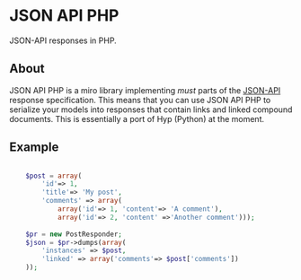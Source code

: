 JSON API PHP
===
JSON-API responses in PHP.


About
-----
JSON API PHP is a miro library implementing _must_ parts of the
[JSON-API](http://jsonapi.org) response specification. This means that
you can use JSON API PHP to serialize your models into responses that
contain links and linked compound documents. This is essentially a
port of Hyp (Python) at the moment. 


Example
------
```php

    $post = array(
        'id'=> 1,
        'title'=> 'My post',
        'comments' => array(
            array('id'=> 1, 'content'=> 'A comment'),
            array('id'=> 2, 'content' =>'Another comment')));
    
    $pr = new PostResponder;
    $json = $pr->dumps(array(
        'instances' => $post, 
        'linked' => array('comments'=> $post['comments'])
    ));
```
